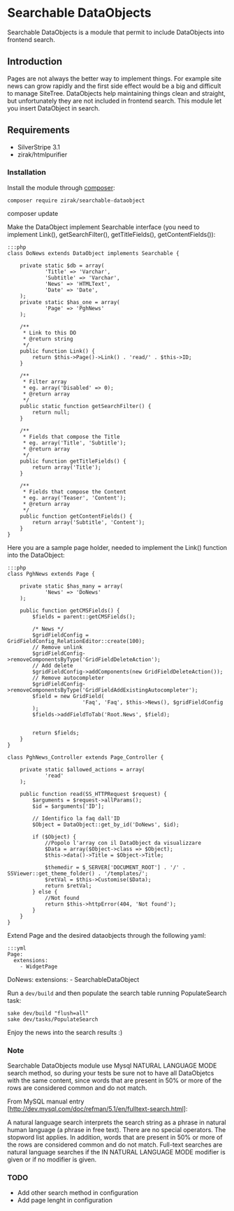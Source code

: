 # Searchable DataObjects

Searchable DataObjects is a module that permit to include DataObjects into frontend search.

## Introduction

Pages are not always the better way to implement things. For example site news can grow rapidly and the first side effect
would be a big and difficult to manage SiteTree. DataObjects help maintaining things clean and straight, but unfortunately 
they are not included in frontend search. This module let you insert DataObject in search.

## Requirements

 * SilverStripe 3.1
 * zirak/htmlpurifier

### Installation

Install the module through [composer](http://getcomposer.org):

	composer require zirak/searchable-dataobject
  composer update

Make the DataObject implement Searchable interface (you need to implement Link(), getSearchFilter(), getTitleFields(), 
getContentFields()):

	:::php
	class DoNews extends DataObject implements Searchable {

		private static $db = array(
				'Title' => 'Varchar',
				'Subtitle' => 'Varchar',
				'News' => 'HTMLText',
				'Date' => 'Date',
		);
		private static $has_one = array(
				'Page' => 'PghNews'
		);

		/**
		 * Link to this DO
		 * @return string
		 */
		public function Link() {
			return $this->Page()->Link() . 'read/' . $this->ID;
		}

		/**
		 * Filter array
		 * eg. array('Disabled' => 0);
		 * @return array
		 */
		public static function getSearchFilter() {
			return null;
		}

		/**
		 * Fields that compose the Title
		 * eg. array('Title', 'Subtitle');
		 * @return array
		 */
		public function getTitleFields() {
			return array('Title');
		}

		/**
		 * Fields that compose the Content
		 * eg. array('Teaser', 'Content');
		 * @return array
		 */
		public function getContentFields() {
			return array('Subtitle', 'Content');
		}
	}

Here you are a sample page holder, needed to implement the Link() function into the DataObject:

	:::php
	class PghNews extends Page {

		private static $has_many = array(
				'News' => 'DoNews'
		);

		public function getCMSFields() {
			$fields = parent::getCMSFields();

			/* News */
			$gridFieldConfig = GridFieldConfig_RelationEditor::create(100);
			// Remove unlink
			$gridFieldConfig->removeComponentsByType('GridFieldDeleteAction');
			// Add delete
			$gridFieldConfig->addComponents(new GridFieldDeleteAction());
			// Remove autocompleter
			$gridFieldConfig->removeComponentsByType('GridFieldAddExistingAutocompleter');
			$field = new GridField(
							'Faq', 'Faq', $this->News(), $gridFieldConfig
			);
			$fields->addFieldToTab('Root.News', $field);


			return $fields;
		}
	}

	class PghNews_Controller extends Page_Controller {

		private static $allowed_actions = array(
				'read'
		);

		public function read(SS_HTTPRequest $request) {
			$arguments = $request->allParams();
			$id = $arguments['ID'];

			// Identifico la faq dall'ID
			$Object = DataObject::get_by_id('DoNews', $id);

			if ($Object) {
				//Popolo l'array con il DataObject da visualizzare
				$Data = array($Object->class => $Object);
				$this->data()->Title = $Object->Title;

				$themedir = $_SERVER['DOCUMENT_ROOT'] . '/' . SSViewer::get_theme_folder() . '/templates/';
				$retVal = $this->Customise($Data);
				return $retVal;
			} else {
				//Not found
				return $this->httpError(404, 'Not found');
			}
		}
	}

Extend Page and the desired dataobjects through the following yaml:

	:::yml
	Page:
	  extensions:
	    - WidgetPage
  DoNews:
    extensions:
      - SearchableDataObject


Run a `dev/build` and then populate the search table running PopulateSearch task:

	sake dev/build "flush=all"
	sake dev/tasks/PopulateSearch

Enjoy the news into the search results :)

### Note

Searchable DataObjects module use Mysql NATURAL LANGUAGE MODE search method, so during your tests be sure not to have all DataObjetcs
with the same content, since words that are present in 50% or more of the rows are considered common and do not match.

From MySQL manual entry [http://dev.mysql.com/doc/refman/5.1/en/fulltext-search.html]:

A natural language search interprets the search string as a phrase in natural human language (a phrase in free text). There are no special operators.
The stopword list applies. In addition, words that are present in 50% or more of the rows are considered common and do not match. 
Full-text searches are natural language searches if the IN NATURAL LANGUAGE MODE modifier is given or if no modifier is given.

### TODO

 * Add other search method in configuration
 * Add page lenght in configuration